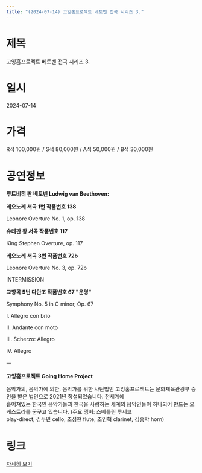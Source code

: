 ```yaml
---
title: "(2024-07-14) 고잉홈프로젝트 베토벤 전곡 시리즈 3."
---
```


# 제목
고잉홈프로젝트 베토벤 전곡 시리즈 3.

# 일시
2024-07-14

# 가격
R석 100,000원 / S석 80,000원 / A석 50,000원 / B석 30,000원

# 공연정보
**루트비히 판 베토벤 Ludwig van Beethoven:**  
  
**레오노레 서곡 1번 작품번호 138**  
  
Leonore Overture No. 1, op. 138  
  
**슈테판 왕 서곡 작품번호 117**  
  
King Stephen Overture, op. 117  
  
**레오노레 서곡 3번 작품번호 72b**  
  
Leonore Overture No. 3, op. 72b  
  
INTERMISSION  
  
**교향곡 5번 다단조 작품번호 67 "운명"**  
  
Symphony No. 5 in C minor, Op. 67  
  
I. Allegro con brio  
  
II. Andante con moto  
  
III. Scherzo: Allegro  
  
IV. Allegro  
  
ㅡ  
  
**고잉홈프로젝트 Going Home Project**  
  
음악가의, 음악가에 의한, 음악가를 위한 사단법인 고잉홈프로젝트는 문화체육관광부 승인을 받은 법인으로 2021년 창설되었습니다. 전세계에  
흩어져있는 한국인 음악가들과 한국을 사랑하는 세계의 음악인들이 하나되어 만드는 오케스트라를 꿈꾸고 있습니다. (주요 멤버: 스베틀린 루세브  
play-direct, 김두민 cello, 조성현 flute, 조인혁 clarinet, 김홍박 horn)  
  


# 링크
[자세히 보기](https://www.sac.or.kr/site/main/show/show_view?SN=64506 "https://www.sac.or.kr/site/main/show/show_view?SN=64506")
